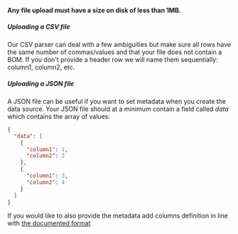 **Any file upload must have a size on disk of less than 1MB.**
##### Uploading a CSV file
Our CSV parser can deal with a few ambiguities but make sure all rows have the same number of commas/values and that your file does not contain a BOM. If you don't provide a header row we will name them sequentially: column1, column2, etc. 

##### Uploading a JSON file
A JSON file can be useful if you want to set metadata when you create the data source. Your JSON file should at a minimum contain a field called *data* which contains the array of values:
``` json
{
  "data": [
    {
      "column1": 1,
      "column2": 2
    },
    {
      "column1": 3,
      "column2": 4
    }
  ]
}
```
If you would like to also provide the metadata add columns definition in line with <a href="http://docs.nexosis.com/guides/column-metadata#example" target="_blank">the documented format</a>